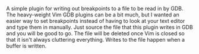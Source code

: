 A simple plugin for writing out breakpoints to a file to be read in by GDB.
The heavy-weight Vim GDB plugins can be a bit much, but I wanted an easier way to set breakpoints
instead of having to look at your text editor and type them in manually.
Just source the file that this plugin writes in GDB and you will be good to go.
The file will be deleted once Vim is closed so that it isn't always cluttering everything.
Writes to the file happen when a buffer is written.

